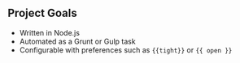 ## Project Goals

* Written in Node.js
* Automated as a Grunt or Gulp task
* Configurable with preferences such as `{{tight}}` or `{{ open }}`
